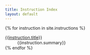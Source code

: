 ```yaml
---
title: Instruction Index
layout: default
---
```


<div>
<dl class="property-index">

{% for instruction in site.instructions %}<dt><a href="{{ instruction.url | prepend: site.github.url }}">{{instruction.title}}</a></dt><dd>{{instruction.summary}}</dd>
{% endfor %}

</dl>
</div>
